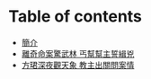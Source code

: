 # Table of contents

* [簡介](README.md)
* [離奇命案驚武林 丐幫幫主誓緝兇](li-qi-ming-an-jing-wu-lin-gai-bang-bang-zhu-shi-ji-xiong.md)
* [方珺深夜觀天象 教主出關問案情](fang-jun-shen-ye-guan-tian-xiang-jiao-zhu-chu-guan-wen-an-qing.md)

